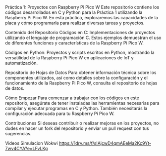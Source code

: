 Práctica 1: Proyectos con Raspberry Pi Pico W
Este repositorio contiene los códigos desarrollados en C y Python para la Práctica 1 utilizando la Raspberry Pi Pico W. En esta práctica, exploraremos las capacidades de la placa y cómo programarla para realizar diversas tareas y proyectos.

Contenido del Repositorio
Códigos en C: Implementaciones de proyectos utilizando el lenguaje de programación C. Estos ejemplos demuestran el uso de diferentes funciones y características de la Raspberry Pi Pico W.

Códigos en Python: Proyectos y scripts escritos en Python, mostrando la versatilidad de la Raspberry Pi Pico W en aplicaciones de IoT y automatización.

Repositorio de Hojas de Datos
Para obtener información técnica sobre los componentes utilizados, así como detalles sobre la configuración y el funcionamiento de la Raspberry Pi Pico W, consulta el repositorio de hojas de datos.

Cómo Empezar
Para comenzar a trabajar con los códigos en este repositorio, asegúrate de tener instaladas las herramientas necesarias para compilar y ejecutar programas en C y Python. También necesitarás la configuración adecuada para tu Raspberry Pi Pico W.

Contribuciones
Si deseas contribuir o realizar mejoras en los proyectos, no dudes en hacer un fork del repositorio y enviar un pull request con tus sugerencias.

Videos Simulacion Wokwi
https://1drv.ms/f/s!AjcwD4qmAEeMa2Kc9Yt-7wv4CYA?e=LFvLKg
